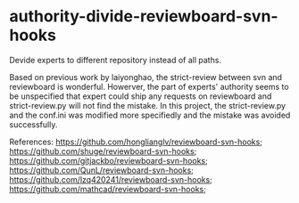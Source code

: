 # authority-divide-reviewboard-svn-hooks
Devide experts to different repository instead of all paths.

Based on previous work by laiyonghao, the strict-review between svn and reviewboard is wonderful.
Howerver, the part of experts' authority seems to be unspecified that expert could ship any requests on reviewboard and
strict-review.py will not find the mistake.
In this project, the strict-review.py and the conf.ini was modified more specifiedly and the mistake was avoided successfully.  

References:
https://github.com/honglianglv/reviewboard-svn-hooks; 
https://github.com/shuge/reviewboard-svn-hooks; 
https://github.com/gitjackbo/reviewboard-svn-hooks; 
https://github.com/QunL/reviewboard-svn-hooks; 
https://github.com/lzq420241/reviewboard-svn-hooks; 
https://github.com/mathcad/reviewboard-svn-hooks; 
